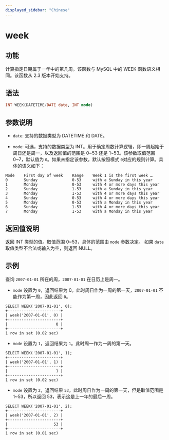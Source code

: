 ```yaml
---
displayed_sidebar: "Chinese"
---
```


# week

## 功能

计算指定日期属于一年中的第几周。该函数与 MySQL 中的 WEEK 函数语义相同。该函数从 2.3 版本开始支持。

## 语法

```sql
INT WEEK(DATETIME/DATE date, INT mode)
```

## 参数说明

- `date`: 支持的数据类型为 DATETIME 和 DATE。

- `mode`: 可选，支持的数据类型为 INT。用于确定周数计算逻辑，即一周起始于周日还是周一，以及返回值的范围是 0~53 还是 1~53。该参数取值范围 0~7，默认值为 `0`。如果未指定该参数，默认按照模式 `0`对应的规则计算。具体的语义如下：

```Plain Text
Mode    First day of week    Range    Week 1 is the first week …
0       Sunday               0-53     with a Sunday in this year
1       Monday               0-53     with 4 or more days this year
2       Sunday               1-53     with a Sunday in this year
3       Monday               1-53     with 4 or more days this year
4       Sunday               0-53     with 4 or more days this year
5       Monday               0-53     with a Monday in this year
6       Sunday               1-53     with 4 or more days this year
7       Monday               1-53     with a Monday in this year
```

## 返回值说明

返回 INT 类型的值。取值范围 0~53，具体的范围由 `mode` 参数决定。 如果 `date` 取值类型不合法或输入为空，则返回 NULL。

## 示例

查询 `2007-01-01` 所在的周，`2007-01-01` 在日历上是周一。

- `mode` 设置为 `0`，返回结果为 0。此时周日作为一周的第一天，`2007-01-01` 不能作为第一周，因此返回 `0`。

```Plain Text
SELECT WEEK('2007-01-01', 0);
+-----------------------+
| week('2007-01-01', 0) |
+-----------------------+
|                     0 |
+-----------------------+
1 row in set (0.02 sec)
```

- `mode` 设置为 `1`，返回结果为 `1`。此时周一作为一周的第一天。

```Plain Text
SELECT WEEK('2007-01-01', 1);
+-----------------------+
| week('2007-01-01', 1) |
+-----------------------+
|                     1 |
+-----------------------+
1 row in set (0.02 sec)
```

- `mode` 设置为 `2`，返回结果 `53`。此时周日作为一周的第一天，但是取值范围是 1~53，所以返回 53，表示这是上一年的最后一周。

```Plain Text
SELECT WEEK('2007-01-01', 2);
+-----------------------+
| week('2007-01-01', 2) |
+-----------------------+
|                    53 |
+-----------------------+
1 row in set (0.01 sec)
```
